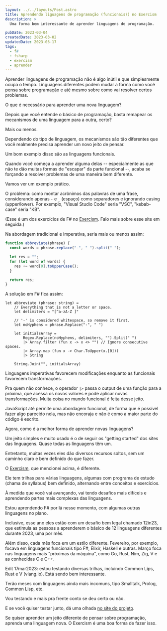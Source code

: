 ```yaml
---
layout: ../../layouts/Post.astro
title: Aprendendo liguagens de programação (funcionais?) no Exercism
description: >
  Uma forma bem interessante de aprender linguagens de programação.

pubDate: 2023-03-04
createdDate: 2023-03-02
updatedDate: 2023-03-17
tags:
  - f#
  - fsharp
  - exercism
  - aprender
---
```


Aprender linguagens de programação não é algo inútil e que simplesmente ocupa o
tempo. Linguagens diferentes podem mudar a forma como você pensa sobre
programação e até mesmo sobre como vai resolver certos problemas.

O que é necessário para aprender uma nova linguagem?

Depois que você entende o básico de programação, basta remapear os mecanismos de
uma linguagem para a outra, certo?

Mais ou menos.

Dependendo do tipo de linguagem, os mecanismos são tão diferentes que você
realmente precisa aprender um novo jeito de pensar.

Um bom exemplo disso são as linguagens funcionais.

Quando você começa a aprender alguma delas -- especialmente as que não te dão
muitas formas de "escapar" da parte funcional --, acaba se forçando a resolver
problemas de uma maneira bem diferente.

Vamos ver um exemplo prático.

O problema: como montar acrônimos das palavras de uma frase, considerando apenas
`-` e `_` (espaço) como separadores e ignorando casing (upper/lower). Por
exemplo, "Visual Studio Code" seria "VSC", "kebab-case" seria "KB".

(Esse é um dos exercícios de F# no [Exercism](https://exercism.org). Falo mais
sobre esse site em seguida.)

Na abordagem tradicional e imperativa, seria mais ou menos assim:

```js
function abbreviate(phrase) {
  const words = phrase.replace("-", " ").split(" ");

  let res = "";
  for (let word of words) {
    res += word[0].toUpperCase();
  }

  return res;
}
```

A solução em F# fica assim:

```f#
let abbreviate (phrase: string) =
    // Everything that is not a letter or space.
    let delimiters = "[^a-zA-Z ]"

    // '-' is considered whitespace, so remove it first.
    let noHyphens = phrase.Replace("-", " ")

    let initialsArray =
        Regex.Replace(noHyphens, delimiters, "").Split(" ")
        |> Array.filter (fun x -> x <> "") // Ignore consecutive spaces.
        |> Array.map (fun x -> Char.ToUpper(x.[0]))
        |> String

    String.Join("", initialsArray)
```

Linguagens imperativas favorecem modificações enquanto as funcionais favorecem
transformações.

Pra quem não conhece, o operador `|>` passa o output de uma função para a
próxima, que acessa os novos valores e pode aplicar novas transformações. Muita
coisa no mundo funcional é feita desse jeito.

JavaScript até permite uma abordagem funcional, de forma que é possível fazer
algo parecido nela, mas não encoraja e não é como a maior parte do código é
escrito.

Agora, como é a melhor forma de aprender novas linguagens?

Um jeito simples e muito usado é o de seguir os "getting started" dos sites das
linguagens. Quase todas as linguagens têm um.

Entretanto, muitas vezes eles dão diversos recursos soltos, sem um caminho claro
e bem definido do que fazer.

O [Exercism](https://exercism.org), que mencionei acima, é diferente.

Ele tem trilhas para várias linguagens, algumas com programa de estudo (chama de
syllabus) bem definido, alternando entre conceitos e exercícios.

À medida que você vai avançando, vai tendo desafios mais difíceis e aprendendo
partes mais complexas das linguagens.

Estou aprendendo F# por lá nesse momento, com algumas outras linguagens no
plano.

Inclusive, esse ano eles estão com um desafio bem legal chamado 12in23, que
estimula as pessoas a aprenderem o básico de 12 linguagens diferentes durante
2023, uma por mês.

Além disso, cada mês foca em um estilo diferente. Fevereiro, por exemplo, focava
em linguagens funcionais tipo F#, Elixir, Haskell e outras. Março foca nas
linguagens mais "próximas da máquina", como Go, Rust, Nim, Zig, V e as
conhecidas C e C++.

<div class="italic text-xs text-orange-400">
Edit 17mar2023: estou testando diversas trilhas, incluindo Common Lips, Rust e 
V (vlang.io). Está sendo bem interessante.
</div>

Terão meses com linguagens ainda mais incomuns, tipo Smalltalk, Prolog, Common
Lisp, etc.

Vou testando e mais pra frente conto se deu certo ou não.

E se você quiser testar junto, dá uma olhada
[no site do projeto](https://exercism.org/challenges/12in23).

Se quiser aprender um jeito diferente de pensar sobre programação, aprenda uma
linguagem nova. O Exercism é uma boa forma de fazer isso.
